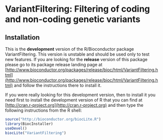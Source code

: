 # VariantFiltering: Filtering of coding and non-coding genetic variants

## Installation

This is the __development__ version of the R/Bioconductor package VariantFiltering. This version is unstable and should be used only to test new features. If you are looking for the __release__ version of this package please go to its package release landing page at [http://www.bioconductor.org/packages/release/bioc/html/VariantFiltering.html](http://www.bioconductor.org/packages/release/bioc/html/VariantFiltering.html) and follow the instructions there to install it.

If you were really looking for this development version, then to install it you
need first to install the development version of R that you can find at [http://cran.r-project.org](http://cran.r-project.org) and then type the following instructions from the R shell:

```r
source("http://bioconductor.org/biocLite.R")
library(BiocInstaller)
useDevel()
biocLite("VariantFiltering")
```
